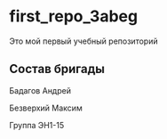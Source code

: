 # first_repo_3abeg
Это мой первый учебный репозиторий

## Состав бригады

Бадагов Андрей

Безверхий Максим

Группа ЭН1-15
